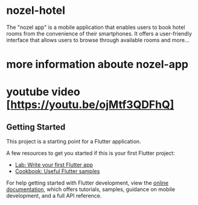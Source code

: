# nozel-hotel

The "nozel app" is a mobile application that enables users to book hotel rooms from the convenience of their smartphones. It offers a user-friendly interface that allows users to browse through available rooms and more...
# more information aboute nozel-app
# youtube video [https://youtu.be/ojMtf3QDFhQ]
## Getting Started

This project is a starting point for a Flutter application.

A few resources to get you started if this is your first Flutter project:

- [Lab: Write your first Flutter app](https://docs.flutter.dev/get-started/codelab)
- [Cookbook: Useful Flutter samples](https://docs.flutter.dev/cookbook)

For help getting started with Flutter development, view the
[online documentation](https://docs.flutter.dev/), which offers tutorials,
samples, guidance on mobile development, and a full API reference.
